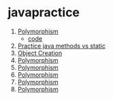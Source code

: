 # javapractice
<ol>
<li>
<a href="https://www.javatpoint.com/method-overloading-in-java">Polymorphism</a>
<ul>
<li><a href="https://onecompiler.com/java/3yunymetz">code</a></li>

</ul>
</li>
<li>
<a href="https://onecompiler.com/java/3yuk6bd99">Practice java methods vs static </a>
</li>
<li>
<a href="https://onecompiler.com/java/3yukavmqr">Object Creation</a>
</li>
<li>
<a href="https://www.javatpoint.com/method-overloading-in-java">Polymorphism</a>
</li>
<li>
<a href="https://www.javatpoint.com/method-overloading-in-java">Polymorphism</a>
</li>
<li>
<a href="https://www.javatpoint.com/method-overloading-in-java">Polymorphism</a>
</li>
<li>
<a href="https://www.javatpoint.com/method-overloading-in-java">Polymorphism</a>
</li>
<li>
<a href="https://www.javatpoint.com/method-overloading-in-java">Polymorphism</a>
</li>
</ol>
